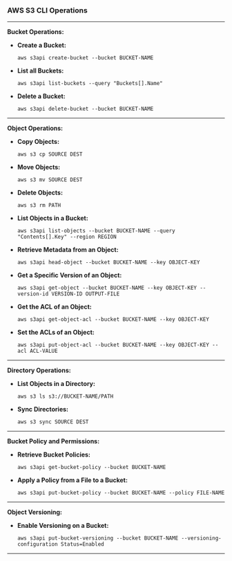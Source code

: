 ### **AWS S3 CLI Operations**

---

**Bucket Operations:**

- **Create a Bucket:** 
  ```
  aws s3api create-bucket --bucket BUCKET-NAME
  ```

- **List all Buckets:** 
  ```
  aws s3api list-buckets --query "Buckets[].Name"
  ```

- **Delete a Bucket:** 
  ```
  aws s3api delete-bucket --bucket BUCKET-NAME
  ```

---

**Object Operations:**

- **Copy Objects:** 
  ```
  aws s3 cp SOURCE DEST
  ```

- **Move Objects:** 
  ```
  aws s3 mv SOURCE DEST
  ```

- **Delete Objects:** 
  ```
  aws s3 rm PATH
  ```

- **List Objects in a Bucket:** 
  ```
  aws s3api list-objects --bucket BUCKET-NAME --query "Contents[].Key" --region REGION
  ```

- **Retrieve Metadata from an Object:** 
  ```
  aws s3api head-object --bucket BUCKET-NAME --key OBJECT-KEY
  ```

- **Get a Specific Version of an Object:** 
  ```
  aws s3api get-object --bucket BUCKET-NAME --key OBJECT-KEY --version-id VERSION-ID OUTPUT-FILE
  ```

- **Get the ACL of an Object:** 
  ```
  aws s3api get-object-acl --bucket BUCKET-NAME --key OBJECT-KEY
  ```

- **Set the ACLs of an Object:** 
  ```
  aws s3api put-object-acl --bucket BUCKET-NAME --key OBJECT-KEY --acl ACL-VALUE
  ```

---

**Directory Operations:**

- **List Objects in a Directory:** 
  ```
  aws s3 ls s3://BUCKET-NAME/PATH
  ```

- **Sync Directories:** 
  ```
  aws s3 sync SOURCE DEST
  ```

---

**Bucket Policy and Permissions:**

- **Retrieve Bucket Policies:** 
  ```
  aws s3api get-bucket-policy --bucket BUCKET-NAME
  ```

- **Apply a Policy from a File to a Bucket:** 
  ```
  aws s3api put-bucket-policy --bucket BUCKET-NAME --policy FILE-NAME
  ```

---

**Object Versioning:**

- **Enable Versioning on a Bucket:** 
  ```
  aws s3api put-bucket-versioning --bucket BUCKET-NAME --versioning-configuration Status=Enabled
  ```

---

